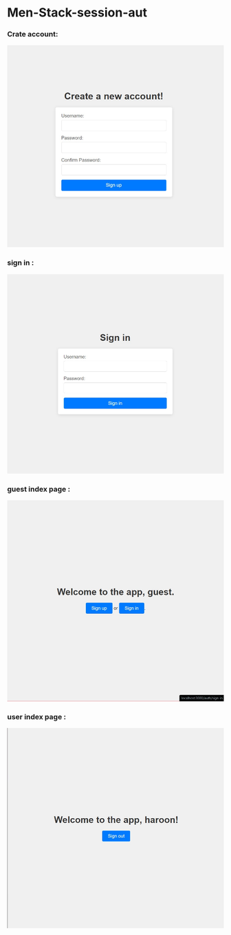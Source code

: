 
# Men-Stack-session-aut
### Crate account:
![Alt text](/images/4.jpg)
### sign in :
![Alt text](/images/3.jpg)
### guest index page :
![Alt text](/images/2.jpg)
### user  index page :
![Alt text](/images/1.jpg)